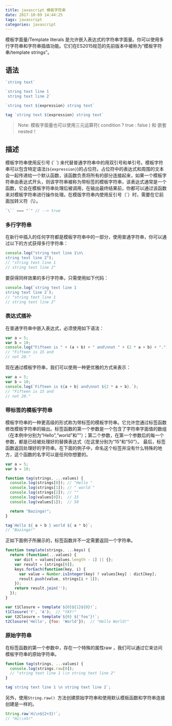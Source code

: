 ```yaml
---
title: javascript 模板字符串
date: 2017-10-09 14:44:25
tags: javascript
categories: javascript
---
```


模板字面量/Template literals 是允许嵌入表达式的字符串字面量。你可以使用多行字符串和字符串插值功能。它们在ES2015规范的先前版本中被称为“模板字符串/template strings”。

## 语法


```javascript
`string text`

`string text line 1
 string text line 2`

`string text ${expression} string text`

tag `string text ${expression} string text`
```

> Note: 模板字面量也可以使用三元运算符( condition ?  true : false ) 和  嵌套 nested！

## 描述

模板字符串使用反引号 (\` \`) 来代替普通字符串中的用双引号和单引号。模板字符串可以包含特定语法(`${expression}`)的占位符。占位符中的表达式和周围的文本会一起传递给一个默认函数，该函数负责将所有的部分连接起来，如果一个模板字符串由表达式开头，则该字符串被称为带标签的模板字符串，该表达式通常是一个函数，它会在模板字符串处理后被调用，在输出最终结果前，你都可以通过该函数来对模板字符串进行操作处理。在模版字符串内使用反引号（\`）时，需要在它前面加转义符（\）。


```javascript
`\`` === "`" // --> true
```

### 多行字符串

在新行中插入的任何字符都是模板字符串中的一部分，使用普通字符串，你可以通过以下的方式获得多行字符串：


```javascript
console.log("string text line 1\n\
string text line 2");
// "string text line 1
// string text line 2"
```

要获得同样效果的多行字符串，只需使用如下代码：

```javascript
console.log(`string text line 1
string text line 2`);
// "string text line 1
// string text line 2"
```

### 表达式插补
在普通字符串中嵌入表达式，必须使用如下语法：


```javascript
var a = 5;
var b = 10;
console.log("Fifteen is " + (a + b) + " and\nnot " + (2 * a + b) + ".");
// "Fifteen is 15 and
// not 20."
```
现在通过模板字符串，我们可以使用一种更优雅的方式来表示：

```javascript
var a = 5;
var b = 10;
console.log(`Fifteen is ${a + b} and\nnot ${2 * a + b}.`);
// "Fifteen is 15 and
// not 20."
```

### 带标签的模板字符串
模板字符串的一种更高级的形式称为带标签的模板字符串。它允许您通过标签函数修改模板字符串的输出。标签函数的第一个参数是一个包含了字符串字面值的数组（在本例中分别为“Hello”,“world”和""）；第二个参数，在第一个参数后的每一个参数，都是已经被处理好的替换表达式（在这里分别为“15”和“50”）。 最后，标签函数返回处理好的字符串。在下面的例子中，命名这个标签并没有什么特殊的地方，这个函数的名字可以是任何你想要的。


```javascript
var a = 5;
var b = 10;

function tag(strings, ...values) {
  console.log(strings[0]); // "Hello "
  console.log(strings[1]); // " world "
  console.log(strings[2]); // ""
  console.log(values[0]);  // 15
  console.log(values[1]);  // 50

  return "Bazinga!";
}

tag`Hello ${ a + b } world ${ a * b}`;
// "Bazinga!"
```

正如下面例子所展示的，标签函数并不一定需要返回一个字符串。


```javascript
function template(strings, ...keys) {
  return (function(...values) {
    var dict = values[values.length - 1] || {};
    var result = [strings[0]];
    keys.forEach(function(key, i) {
      var value = Number.isInteger(key) ? values[key] : dict[key];
      result.push(value, strings[i + 1]);
    });
    return result.join('');
  });
}

var t1Closure = template`${0}${1}${0}!`;
t1Closure('Y', 'A');  // "YAY!" 
var t2Closure = template`${0} ${'foo'}!`;
t2Closure('Hello', {foo: 'World'});  // "Hello World!"
```
### 原始字符串

在标签函数的第一个参数中，存在一个特殊的属性raw ，我们可以通过它来访问模板字符串的原始字符串。


```javascript
function tag(strings, ...values) {
  console.log(strings.raw[0]); 
  // "string text line 1 \\n string text line 2"
}

tag`string text line 1 \n string text line 2`;
```

另外，使用`String.raw() `方法创建原始字符串和使用默认模板函数和字符串连接创建是一样的。


```javascript
String.raw`Hi\n${2+3}!`;
// "Hi\\n5!"
```



